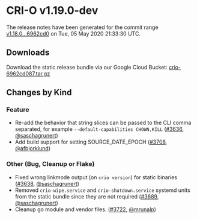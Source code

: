 # CRI-O v1.19.0-dev

The release notes have been generated for the commit range
[v1.18.0...6962cd0](https://github.com/cri-o/cri-o/compare/v1.18.0...6962cd0876002c37ae040eb34ccf3c439b7ea7dc) on Tue, 05 May 2020 21:33:30 UTC.

## Downloads

Download the static release bundle via our Google Cloud Bucket:
[crio-6962cd087.tar.gz][0]

[0]: https://storage.googleapis.com/k8s-conform-cri-o/artifacts/crio-6962cd087.tar.gz

## Changes by Kind

### Feature

- Re-add the behavior that string slices can be passed to the CLI comma separated, for example `--default-capabilities CHOWN,KILL` ([#3636](https://github.com/cri-o/cri-o/pull/3636), [@saschagrunert](https://github.com/saschagrunert))
- Add build support for setting SOURCE_DATE_EPOCH ([#3708](https://github.com/cri-o/cri-o/pull/3708), [@afbjorklund](https://github.com/afbjorklund))

### Other (Bug, Cleanup or Flake)

- Fixed wrong linkmode output (on `crio version`) for static binaries ([#3638](https://github.com/cri-o/cri-o/pull/3638), [@saschagrunert](https://github.com/saschagrunert))
- Removed `crio-wipe.service` and `crio-shutdown.service` systemd units from the static bundle since they are not required ([#3689](https://github.com/cri-o/cri-o/pull/3689), [@saschagrunert](https://github.com/saschagrunert))
- Cleanup go module and vendor files. ([#3722](https://github.com/cri-o/cri-o/pull/3722), [@mrunalp](https://github.com/mrunalp))